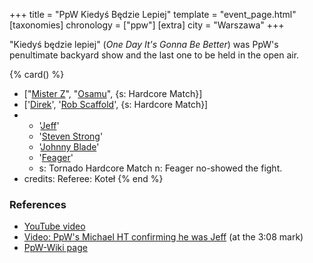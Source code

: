 +++
title = "PpW Kiedyś Będzie Lepiej"
template = "event_page.html"
[taxonomies]
chronology = ["ppw"]
[extra]
city = "Warszawa"
+++

"Kiedyś będzie lepiej" (_One Day It's Gonna Be Better_) was PpW's penultimate backyard show and the last one to be held in the open air.

{% card() %}
- ["[Mister Z](@/w/mister-z.md)", "[Osamu](@/w/osamu.md)", {s: Hardcore Match}]
- ['[Direk](@/w/direk.md)', '[Rob Scaffold](@/w/rob-scaffold.md)', {s: Hardcore Match}]
- - '[Jeff](@/w/michael-ht.md)'
  - '[Steven Strong](@/w/biesiad.md)'
  - '[Johnny Blade](@/w/johnny-blade.md)'
  - '[Feager](@/w/feager.md)'
  - s: Tornado Hardcore Match
    n: Feager no-showed the fight.
- credits:
    Referee: Koteł
{% end %}


### References

* [YouTube video](https://www.youtube.com/watch?v=DOAeXjrpmlg)
* [Video: PpW's Michael HT confirming he was Jeff](https://www.youtube.com/live/VlBjnWJRarE?si=LBRL38AjOmYrxW80&t=188) (at the 3:08 mark)
* [PpW-Wiki page](http://ppw-fandom.tpwres.pl/ppw-kiedys-bedzie-lepiej-2019)
